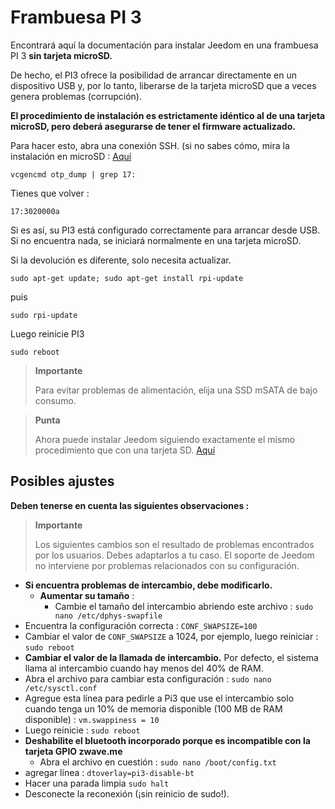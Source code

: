 # Frambuesa PI 3

Encontrará aquí la documentación para instalar Jeedom en una frambuesa PI 3 **sin tarjeta microSD.**

De hecho, el PI3 ofrece la posibilidad de arrancar directamente en un dispositivo USB y, por lo tanto, liberarse de la tarjeta microSD que a veces genera problemas (corrupción).

**El procedimiento de instalación es estrictamente idéntico al de una tarjeta microSD, pero deberá asegurarse de tener el firmware actualizado.**

Para hacer esto, abra una conexión SSH. (si no sabes cómo, mira la instalación en microSD : [Aquí](https://doc.jeedom.com/es_ES/installation/index.html)

``vcgencmd otp_dump | grep 17:``

Tienes que volver :

``17:3020000a``

Si es así, su PI3 está configurado correctamente para arrancar desde USB. Si no encuentra nada, se iniciará normalmente en una tarjeta microSD.

Si la devolución es diferente, solo necesita actualizar.

``sudo apt-get update; sudo apt-get install rpi-update``

puis

``sudo rpi-update``

Luego reinicie PI3

``sudo reboot``

> **Importante**
>
> Para evitar problemas de alimentación, elija una SSD mSATA de bajo consumo.

> **Punta**
>
> Ahora puede instalar Jeedom siguiendo exactamente el mismo procedimiento que con una tarjeta SD. [Aquí](https://doc.jeedom.com/es_ES/installation/index.html)

## Posibles ajustes

**Deben tenerse en cuenta las siguientes observaciones :**

> **Importante**
>
> Los siguientes cambios son el resultado de problemas encontrados por los usuarios. Debes adaptarlos a tu caso. El soporte de Jeedom no interviene por problemas relacionados con su configuración.

-   **Si encuentra problemas de intercambio, debe modificarlo.**
    -   **Aumentar su tamaño** :
        -   Cambie el tamaño del intercambio abriendo este archivo :
            ``sudo nano /etc/dphys-swapfile``
-   Encuentra la configuración correcta :
    ``CONF_SWAPSIZE=100``
-   Cambiar el valor de ``CONF_SWAPSIZE`` a 1024, por ejemplo, luego reiniciar :
    ``sudo reboot``
-   **Cambiar el valor de la llamada de intercambio.** Por defecto, el sistema llama al intercambio cuando hay menos del 40% de RAM.
-   Abra el archivo para cambiar esta configuración :
    ``sudo nano /etc/sysctl.conf``
-   Agregue esta línea para pedirle a Pi3 que use el intercambio solo cuando tenga un 10% de memoria disponible (100 MB de RAM disponible) :
    ``vm.swappiness = 10``
-   Luego reinicie :
    ``sudo reboot``
-   **Deshabilite el bluetooth incorporado porque es incompatible con la tarjeta GPIO zwave.me**
    -   Abra el archivo en cuestión :
    ``sudo nano /boot/config.txt``
-   agregar línea :
    ``dtoverlay=pi3-disable-bt``
-   Hacer una parada limpia
    ``sudo halt``
-   Desconecte la reconexión (¡sin reinicio de sudo!).
